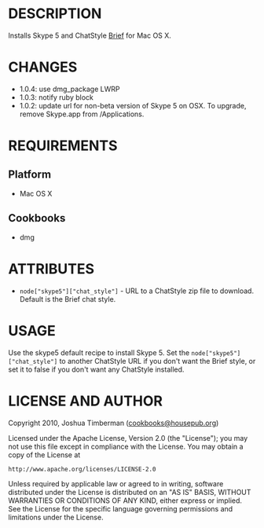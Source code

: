 DESCRIPTION
===========

Installs Skype 5 and ChatStyle [Brief](http://media.miekd.com/brief/) for Mac OS X.

CHANGES
=======

- 1.0.4: use dmg_package LWRP
- 1.0.3: notify ruby block
- 1.0.2: update url for non-beta version of Skype 5 on OSX. To upgrade, remove Skype.app from /Applications.

REQUIREMENTS
============

## Platform

* Mac OS X

## Cookbooks

* dmg

ATTRIBUTES
==========

* `node["skype5"]["chat_style"]` - URL to a ChatStyle zip file to download. Default is the Brief chat style.

USAGE
=====

Use the skype5 default recipe to install Skype 5. Set the `node["skype5"]["chat_style"]` to another ChatStyle URL if you don't want the Brief style, or set it to false if you don't want any ChatStyle installed.

LICENSE AND AUTHOR
==================

Copyright 2010, Joshua Timberman (<cookbooks@housepub.org>)

Licensed under the Apache License, Version 2.0 (the "License");
you may not use this file except in compliance with the License.
You may obtain a copy of the License at

    http://www.apache.org/licenses/LICENSE-2.0

Unless required by applicable law or agreed to in writing, software
distributed under the License is distributed on an "AS IS" BASIS,
WITHOUT WARRANTIES OR CONDITIONS OF ANY KIND, either express or implied.
See the License for the specific language governing permissions and
limitations under the License.

